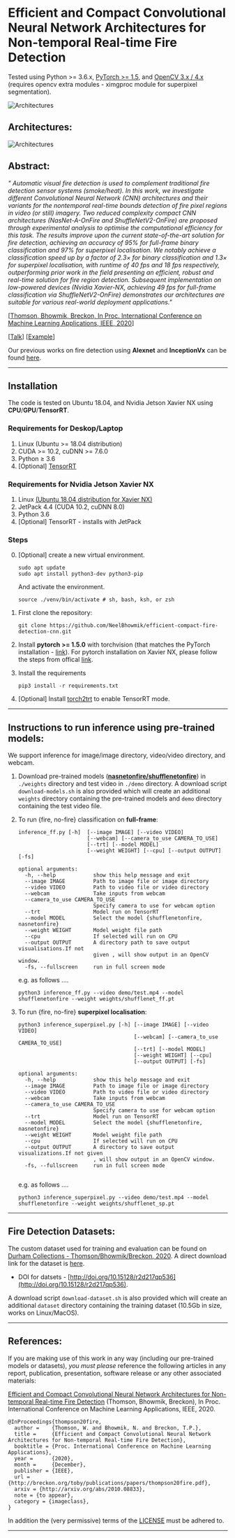 # Efficient and Compact Convolutional Neural Network Architectures for Non-temporal Real-time Fire Detection

Tested using Python >= 3.6.x, [PyTorch >= 1.5](https://pytorch.org/), and [OpenCV 3.x / 4.x](http://www.opencv.org) (requires opencv extra modules - ximgproc module for superpixel segmentation).

![Architectures](images/icmla_fire2020_ex.png)

## Architectures:
![Architectures](images/icmla_fire2020_arch.png)

## Abstract:

_" Automatic visual fire detection is used to complement traditional fire detection sensor systems (smoke/heat). In this work, we investigate different Convolutional Neural Network (CNN) architectures and their variants for the nontemporal real-time bounds detection of fire pixel regions in video (or still) imagery. Two reduced complexity compact CNN architectures (NasNet-A-OnFire and ShuffleNetV2-OnFire) are proposed through experimental analysis to optimise the computational efficiency for this task. The results improve upon the current state-of-the-art solution for fire detection, achieving an accuracy of 95% for full-frame binary classification and 97% for superpixel localisation. We notably achieve a classification speed up by a factor of 2.3× for binary classification and 1.3× for superpixel localisation, with runtime of 40 fps and 18 fps respectively, outperforming prior work in the field presenting an efficient, robust and real-time solution for fire region detection. Subsequent implementation on low-powered devices (Nvidia Xavier-NX, achieving 49 fps for full-frame classification via ShuffleNetV2-OnFire) demonstrates our architectures are suitable for various real-world deployment applications."_

[[Thomson, Bhowmik, Breckon, In Proc. International Conference on Machine Learning Applications, IEEE, 2020](https://breckon.org/toby/publications/papers/thompson20fire.pdf)]

[[Talk](https://www.youtube.com/embed/1haTCOHgDtQ)] [[Example](https://www.youtube.com/embed/t6r2TndNSVY)]

Our previous works on fire detection using **Alexnet** and **InceptionVx** can be found [here](https://github.com/tobybreckon/fire-detection-cnn).


---
## Installation
The code is tested on Ubuntu 18.04, and Nvidia Jetson Xavier NX using **CPU**/**GPU**/**TensorRT**.  
### Requirements for Deskop/Laptop
1. Linux (Ubuntu >= 18.04 distribution)
2. CUDA >= 10.2, cuDNN >= 7.6.0
3. Python ≥ 3.6
4. [Optional] [TensorRT](https://docs.nvidia.com/deeplearning/tensorrt/install-guide/index.html)
### Requirements for Nvidia Jetson Xavier NX
1. Linux [(Ubuntu 18.04 distribution for Xavier NX)](https://developer.nvidia.com/embedded/learn/get-started-jetson-xavier-nx-devkit#intro)
2. JetPack 4.4 (CUDA 10.2, cuDNN 8.0)
3. Python 3.6
4. [Optional] TensorRT - installs with JetPack  

### Steps
0. [Optional] create a new virtual environment.

    ~~~
    sudo apt update
    sudo apt install python3-dev python3-pip
    ~~~
    And activate the environment.

    ~~~
    source ./venv/bin/activate # sh, bash, ksh, or zsh
    ~~~
1. First clone the repository:
    ~~~
    git clone https://github.com/NeelBhowmik/efficient-compact-fire-detection-cnn.git
    ~~~

2. Install **pytorch >= 1.5.0** with torchvision (that matches the PyTorch installation - [link](https://pytorch.org/)). For pytorch installation on Xavier NX, please follow the steps from offical [link](https://forums.developer.nvidia.com/t/pytorch-for-jetson-nano-version-1-6-0-now-available/72048).

3. Install the requirements

    ~~~
    pip3 install -r requirements.txt
    ~~~
4. [Optional] Install [torch2trt](https://nvidia-ai-iot.github.io/torch2trt/master/getting_started.html) to enable TensorRT mode.
---
## Instructions to run inference using pre-trained models:
We support inference for image/image directory, video/video directory, and webcam.

1. Download pre-trained models ([**nasnetonfire/shufflenetonfire**](https://collections.durham.ac.uk/downloads/r1tb09j570z)) in ```./weights``` directory and test video in ```./demo``` directory.  A download script ```download-models.sh``` is also provided which will create an additional ```weights``` directory containing the pre-trained models and ```demo``` directory containing the test video file.
2. To run {fire, no-fire} classification on **full-frame**:

    ~~~
    inference_ff.py [-h]  [--image IMAGE] [--video VIDEO] 
                          [--webcam] [--camera_to_use CAMERA_TO_USE] 
                          [--trt] [--model MODEL]
                          [--weight WEIGHT] [--cpu] [--output OUTPUT] [-fs]

    optional arguments:
      -h, --help            show this help message and exit
      --image IMAGE         Path to image file or image directory
      --video VIDEO         Path to video file or video directory
      --webcam              Take inputs from webcam
      --camera_to_use CAMERA_TO_USE
                            Specify camera to use for webcam option
      --trt                 Model run on TensorRT
      --model MODEL         Select the model {shufflenetonfire, nasnetonfire}
      --weight WEIGHT       Model weight file path
      --cpu                 If selected will run on CPU
      --output OUTPUT       A directory path to save output visualisations.If not
                            given , will show output in an OpenCV window.
      -fs, --fullscreen     run in full screen mode
    ~~~

    e.g. as follows ....

    ~~~
    python3 inference_ff.py --video demo/test.mp4 --model shufflenetonfire --weight weights/shufflenet_ff.pt
    ~~~

3. To run {fire, no-fire} **superpixel localisation**:

    ~~~
    python3 inference_superpixel.py [-h] [--image IMAGE] [--video VIDEO]                               
                                         [--webcam] [--camera_to_use CAMERA_TO_USE] 
                                         [--trt] [--model MODEL] 
                                         [--weight WEIGHT] [--cpu]
                                         [--output OUTPUT] [-fs]

    optional arguments:
      -h, --help            show this help message and exit
      --image IMAGE         Path to image file or image directory
      --video VIDEO         Path to video file or video directory
      --webcam              Take inputs from webcam
      --camera_to_use CAMERA_TO_USE
                            Specify camera to use for webcam option
      --trt                 Model run on TensorRT
      --model MODEL         Select the model {shufflenetonfire, nasnetonfire}
      --weight WEIGHT       Model weight file path
      --cpu                 If selected will run on CPU
      --output OUTPUT       A directory to save output visualizations.If not given
                            , will show output in an OpenCV window.
      -fs, --fullscreen     run in full screen mode


    ~~~

    e.g. as follows ....

    ~~~
    python3 inference_superpixel.py --video demo/test.mp4 --model shufflenetonfire --weight weights/shufflenet_sp.pt
    ~~~

---
## Fire Detection Datasets:

The custom dataset used for training and evaluation can be found on [Durham Collections - Thomson/Bhowmik/Breckon, 2020](https://collections.durham.ac.uk/collections/r1ww72bb497). A direct download link for the dataset is [here](https://collections.durham.ac.uk/downloads/r2d217qp536).

* DOI for datsets - [http://doi.org/10.15128/r2d217qp536](http://doi.org/10.15128/r2d217qp536).

A download script ```download-dataset.sh``` is also provided which will create an additional ```dataset``` directory containing the training dataset (10.5Gb in size, works on Linux/MacOS).

---

## References:

If you are making use of this work in any way (including our pre-trained models or datasets), _you must please_ reference the following articles in any report, publication, presentation, software release
or any other associated materials:

[Efficient and Compact Convolutional Neural Network Architectures for Non-temporal Real-time Fire Detection](https://breckon.org/toby/publications/papers/thompson20fire.pdf)
(Thomson, Bhowmik, Breckon), In Proc. International Conference on Machine Learning Applications, IEEE, 2020.
```
@InProceedings{thompson20fire,
  author =    {Thomson, W. and Bhowmik, N. and Breckon, T.P.},
  title =     {Efficient and Compact Convolutional Neural Network Architectures for Non-temporal Real-time Fire Detection},
  booktitle = {Proc. International Conference on Machine Learning Applications},
  year =      {2020},
  month =     {December},
  publisher = {IEEE},
  url = {http://breckon.org/toby/publications/papers/thompson20fire.pdf},
  arxiv = {http://arxiv.org/abs/2010.08833},
  note = {to appear},
  category = {imageclass},
}
```

In addition the (very permissive) terms of the [LICENSE](LICENSE) must be adhered to.

---
